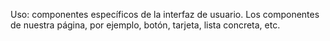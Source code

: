 

Uso: componentes específicos de la interfaz de usuario. Los componentes de nuestra página, por ejemplo, botón, tarjeta, lista concreta, etc. 